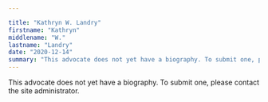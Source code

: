 ```yaml
---

title: "Kathryn W. Landry"
firstname: "Kathryn"
middlename: "W."
lastname: "Landry"
date: "2020-12-14"
summary: "This advocate does not yet have a biography. To submit one, please contact the site administrator."
---
```

This advocate does not yet have a biography. To submit one, please contact the site administrator.

